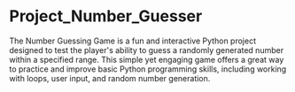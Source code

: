 # Project_Number_Guesser
The Number Guessing Game is a fun and interactive Python project designed to test the player's ability to guess a randomly generated number within a specified range. This simple yet engaging game offers a great way to practice and improve basic Python programming skills, including working with loops, user input, and random number generation.
